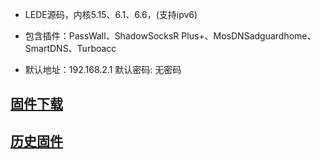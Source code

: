 - LEDE源码，内核5.15、6.1、6.6，(支持ipv6)

- 包含插件：PassWall、ShadowSocksR Plus+、MosDNSadguardhome、SmartDNS、Turboacc

- 默认地址：192.168.2.1 默认密码: 无密码

## [固件下载](https://github.com/icons88/OpenWrt-x86_64/releases)
## [历史固件](https://github.com/icons88/OpenWrt-x86_64/actions)
